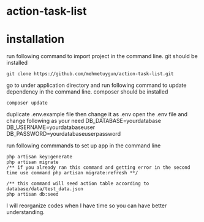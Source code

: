 # action-task-list

# installation

run following command to import project in the command line.
git should be installed
```
git clone https://github.com/mehmetuygun/action-task-list.git
```

go to under application directory and
run following command to update dependency in the command line.
composer should be installed
```
composer update
```
duplicate .env.example file then change it as .env
open the .env file and change following as your need
DB_DATABASE=yourdatabase
DB_USERNAME=yourdatabaseuser
DB_PASSWORD=yourdatabaseuserpassword

run following commmands to set up app in the command line
```
php artisan key:generate
php artisan migrate
/** if you already ran this command and getting error in the second time use command php artisan migrate:refresh **/

/** this command will seed action table according to database/data/test_data.json
php artisan db:seed
```

I will reorganize codes when I have time so you can have better understanding.
